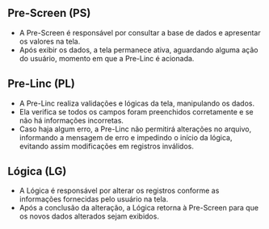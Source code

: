 Pre-Screen (PS)
---
* A Pre-Screen é responsável por consultar a base de dados e apresentar os valores na tela.
* Após exibir os dados, a tela permanece ativa, aguardando alguma ação do usuário, momento em que a Pre-Linc é acionada.  

Pre-Linc (PL)
---
* A Pre-Linc realiza validações e lógicas da tela, manipulando os dados.
* Ela verifica se todos os campos foram preenchidos corretamente e se não há informações incorretas.
* Caso haja algum erro, a Pre-Linc não permitirá alterações no arquivo, informando a mensagem de erro e impedindo o início da lógica, evitando assim modificações em registros inválidos.

Lógica (LG)
--- 
* A Lógica é responsável por alterar os registros conforme as informações fornecidas pelo usuário na tela.
* Após a conclusão da alteração, a Lógica retorna à Pre-Screen para que os novos dados alterados sejam exibidos.
